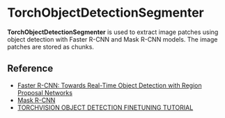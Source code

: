 # TorchObjectDetectionSegmenter

**TorchObjectDetectionSegmenter** is used to extract image patches using object detection with Faster R-CNN and Mask R-CNN models. The image patches are stored as chunks.   


## Reference

- [Faster R-CNN: Towards Real-Time Object Detection with Region Proposal Networks](https://arxiv.org/abs/1506.01497)
- [Mask R-CNN](https://arxiv.org/abs/1703.06870)
- [TORCHVISION OBJECT DETECTION FINETUNING TUTORIAL](https://pytorch.org/tutorials/intermediate/torchvision_tutorial.html)

